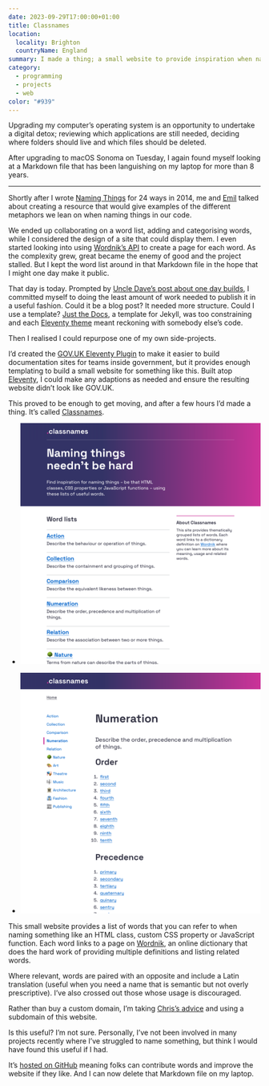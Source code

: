 ```yaml
---
date: 2023-09-29T17:00:00+01:00
title: Classnames
location:
  locality: Brighton
  countryName: England
summary: I made a thing; a small website to provide inspiration when naming things.
category:
  - programming
  - projects
  - web
color: "#939"
---
```


Upgrading my computer’s operating system is an opportunity to undertake a digital detox; reviewing which applications are still needed, deciding where folders should live and which files should be deleted.

After upgrading to macOS Sonoma on Tuesday, I again found myself looking at a Markdown file that has been languishing on my laptop for more than 8 years.

---

Shortly after I wrote [Naming Things][1] for 24 ways in 2014, me and [Emil][2] talked about creating a resource that would give examples of the different metaphors we lean on when naming things in our code.

We ended up collaborating on a word list, adding and categorising words, while I considered the design of a site that could display them. I even started looking into using [Wordnik’s API][3] to create a page for each word. As the complexity grew, great became the enemy of good and the project stalled. But I kept the word list around in that Markdown file in the hope that I might one day make it public.

That day is today. Prompted by [Uncle Dave’s post about one day builds][4], I committed myself to doing the least amount of work needed to publish it in a useful fashion. Could it be a blog post? It needed more structure. Could I use a template? [Just the Docs][5], a template for Jekyll, was too constraining and each [Eleventy theme][6] meant reckoning with somebody else’s code.

Then I realised I could repurpose one of my own side-projects.

I’d created the [GOV.UK Eleventy Plugin][7] to make it easier to build documentation sites for teams inside government, but it provides enough templating to build a small website for something like this. Built atop [Eleventy][8], I could make any adaptions as needed and ensure the resulting website didn’t look like GOV.UK.

This proved to be enough to get moving, and after a few hours I’d made a thing. It’s called [Classnames][9].

- ![Screenshot of the Classnames home page.](../media/2023/272/a1/home.png#screenshot)

- ![Screenshot of a word page on the Classnames website.](../media/2023/272/a1/word.png#screenshot)

This small website provides a list of words that you can refer to when naming something like an HTML class, custom CSS property or JavaScript function. Each word links to a page on [Wordnik][10], an online dictionary that does the hard work of providing multiple definitions and listing related words.

Where relevant, words are paired with an opposite and include a Latin translation (useful when you need a name that is semantic but not overly prescriptive). I’ve also crossed out those whose usage is discouraged.

Rather than buy a custom domain, I’m taking [Chris’s advice][11] and using a subdomain of this website.

Is this useful? I’m not sure. Personally, I’ve not been involved in many projects recently where I’ve struggled to name something, but think I would have found this useful if I had.

It’s [hosted on GitHub][12] meaning folks can contribute words and improve the website if they like. And I can now delete that Markdown file on my laptop.

[1]: https://24ways.org/2014/naming-things/
[2]: https://thatemil.com
[3]: https://developer.wordnik.com
[4]: https://daverupert.com/2023/09/one-day-builds/
[5]: https://just-the-docs.com
[6]: https://www.11tythemes.com
[7]: https://x-govuk.github.io/govuk-eleventy-plugin/
[8]: https://www.11ty.dev
[9]: https://classnames.paulrobertlloyd.com
[10]: https://www.wordnik.com
[11]: https://chriscoyier.net/2023/09/21/use-subdomains/
[12]: https://github.com/paulrobertlloyd/classnames
